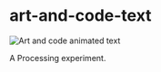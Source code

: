 # art-and-code-text
![Art and code animated text](/../images/art_and_code.gif)

A Processing experiment.
